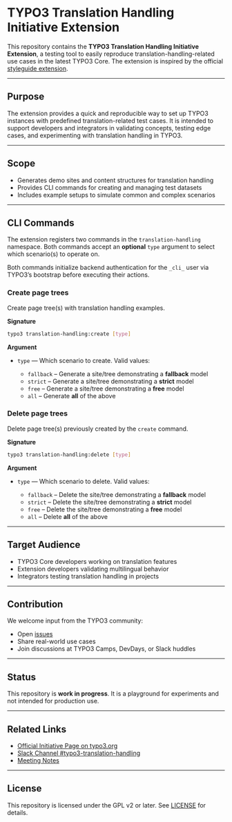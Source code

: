 # TYPO3 Translation Handling Initiative Extension

This repository contains the **TYPO3 Translation Handling Initiative Extension**, a testing tool to easily reproduce translation-handling-related use cases in the latest TYPO3 Core. The extension is inspired by the official [styleguide extension](https://github.com/TYPO3-CMS/styleguide/).

---

## Purpose

The extension provides a quick and reproducible way to set up TYPO3 instances with predefined translation-related test cases. It is intended to support developers and integrators in validating concepts, testing edge cases, and experimenting with translation handling in TYPO3.

---

## Scope

* Generates demo sites and content structures for translation handling
* Provides CLI commands for creating and managing test datasets
* Includes example setups to simulate common and complex scenarios

---

## CLI Commands

The extension registers two commands in the `translation-handling` namespace. Both commands accept an **optional** `type` argument to select which scenario(s) to operate on.

Both commands initialize backend authentication for the `_cli_` user via TYPO3’s bootstrap before executing their actions.

### Create page trees

Create page tree(s) with translation handling examples.

**Signature**

```bash
typo3 translation-handling:create [type]
```

**Argument**

* `type` — Which scenario to create. Valid values:

    * `fallback` – Generate a site/tree demonstrating a **fallback** model
    * `strict`   – Generate a site/tree demonstrating a **strict** model
    * `free`     – Generate a site/tree demonstrating a **free** model
    * `all`      – Generate **all** of the above

### Delete page trees

Delete page tree(s) previously created by the `create` command.

**Signature**

```bash
typo3 translation-handling:delete [type]
```

**Argument**

* `type` — Which scenario to delete. Valid values:

    * `fallback` – Delete the site/tree demonstrating a **fallback** model
    * `strict`   – Delete the site/tree demonstrating a **strict** model
    * `free`     – Delete the site/tree demonstrating a **free** model
    * `all`      – Delete **all** of the above

---

## Target Audience

* TYPO3 Core developers working on translation features
* Extension developers validating multilingual behavior
* Integrators testing translation handling in projects

---

## Contribution

We welcome input from the TYPO3 community:

* Open [issues](https://github.com/t3thi/translation-handling/issues)
* Share real-world use cases
* Join discussions at TYPO3 Camps, DevDays, or Slack huddles

---

## Status

This repository is **work in progress**. It is a playground for experiments and not intended for production use.

---

## Related Links

* [Official Initiative Page on typo3.org](https://typo3.org/community/teams/typo3-development/initiatives/translation-handling)
* [Slack Channel #typo3-translation-handling](https://typo3.slack.com/archives/C05D7UF1L8M)
* [Meeting Notes](https://notes.typo3.org/s/f3ae8fZSD)

---

## License

This repository is licensed under the GPL v2 or later. See [LICENSE](LICENSE) for details.
